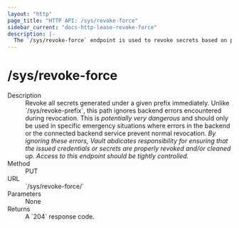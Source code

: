 ```yaml
---
layout: "http"
page_title: "HTTP API: /sys/revoke-force"
sidebar_current: "docs-http-lease-revoke-force"
description: |-
  The `/sys/revoke-force` endpoint is used to revoke secrets based on prefix while ignoring backend errors.
---
```


# /sys/revoke-force

<dl>
  <dt>Description</dt>
  <dd>
    Revoke all secrets generated under a given prefix immediately. Unlike
    `/sys/revoke-prefix`, this path ignores backend errors encountered during
    revocation. This is <i>potentially very dangerous</i> and should only be
    used in specific emergency situations where errors in the backend or the
    connected backend service prevent normal revocation. <i>By ignoring these
    errors, Vault abdicates responsibility for ensuring that the issued
    credentials or secrets are properly revoked and/or cleaned up. Access to
    this endpoint should be tightly controlled.</i>
  </dd>

  <dt>Method</dt>
  <dd>PUT</dd>

  <dt>URL</dt>
  <dd>`/sys/revoke-force/<path prefix>`</dd>

  <dt>Parameters</dt>
  <dd>None</dd>

  <dt>Returns</dt>
  <dd>A `204` response code.
  </dd>
</dl>
